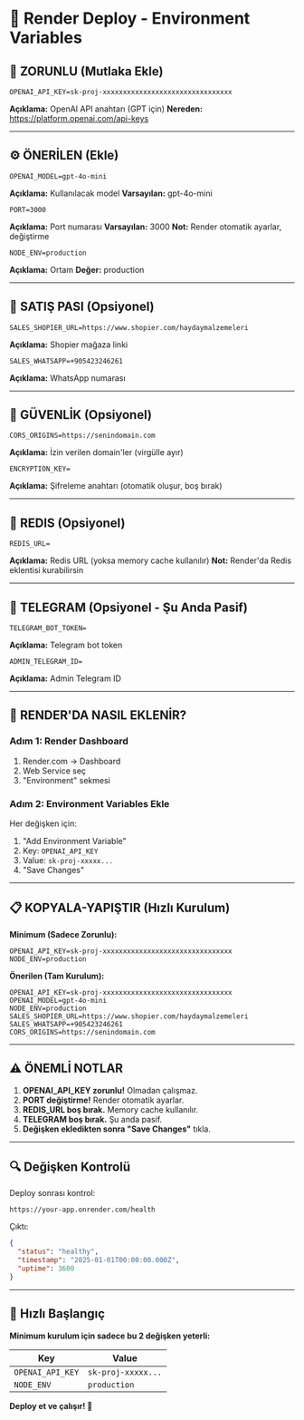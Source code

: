 # 🚀 Render Deploy - Environment Variables

## 🔑 ZORUNLU (Mutlaka Ekle)

```
OPENAI_API_KEY=sk-proj-xxxxxxxxxxxxxxxxxxxxxxxxxxxxxxxx
```
**Açıklama:** OpenAI API anahtarı (GPT için)
**Nereden:** https://platform.openai.com/api-keys

---

## ⚙️ ÖNERİLEN (Ekle)

```
OPENAI_MODEL=gpt-4o-mini
```
**Açıklama:** Kullanılacak model
**Varsayılan:** gpt-4o-mini

```
PORT=3000
```
**Açıklama:** Port numarası
**Varsayılan:** 3000
**Not:** Render otomatik ayarlar, değiştirme

```
NODE_ENV=production
```
**Açıklama:** Ortam
**Değer:** production

---

## 💬 SATIŞ PASI (Opsiyonel)

```
SALES_SHOPIER_URL=https://www.shopier.com/haydaymalzemeleri
```
**Açıklama:** Shopier mağaza linki

```
SALES_WHATSAPP=+905423246261
```
**Açıklama:** WhatsApp numarası

---

## 🔐 GÜVENLİK (Opsiyonel)

```
CORS_ORIGINS=https://senindomain.com
```
**Açıklama:** İzin verilen domain'ler (virgülle ayır)

```
ENCRYPTION_KEY=
```
**Açıklama:** Şifreleme anahtarı (otomatik oluşur, boş bırak)

---

## 💾 REDIS (Opsiyonel)

```
REDIS_URL=
```
**Açıklama:** Redis URL (yoksa memory cache kullanılır)
**Not:** Render'da Redis eklentisi kurabilirsin

---

## 📱 TELEGRAM (Opsiyonel - Şu Anda Pasif)

```
TELEGRAM_BOT_TOKEN=
```
**Açıklama:** Telegram bot token

```
ADMIN_TELEGRAM_ID=
```
**Açıklama:** Admin Telegram ID

---

## 🎯 RENDER'DA NASIL EKLENİR?

### Adım 1: Render Dashboard
1. Render.com → Dashboard
2. Web Service seç
3. "Environment" sekmesi

### Adım 2: Environment Variables Ekle
Her değişken için:
1. "Add Environment Variable"
2. Key: `OPENAI_API_KEY`
3. Value: `sk-proj-xxxxx...`
4. "Save Changes"

---

## 📋 KOPYALA-YAPIŞTIR (Hızlı Kurulum)

**Minimum (Sadece Zorunlu):**
```
OPENAI_API_KEY=sk-proj-xxxxxxxxxxxxxxxxxxxxxxxxxxxxxxxx
NODE_ENV=production
```

**Önerilen (Tam Kurulum):**
```
OPENAI_API_KEY=sk-proj-xxxxxxxxxxxxxxxxxxxxxxxxxxxxxxxx
OPENAI_MODEL=gpt-4o-mini
NODE_ENV=production
SALES_SHOPIER_URL=https://www.shopier.com/haydaymalzemeleri
SALES_WHATSAPP=+905423246261
CORS_ORIGINS=https://senindomain.com
```

---

## ⚠️ ÖNEMLİ NOTLAR

1. **OPENAI_API_KEY zorunlu!** Olmadan çalışmaz.
2. **PORT değiştirme!** Render otomatik ayarlar.
3. **REDIS_URL boş bırak.** Memory cache kullanılır.
4. **TELEGRAM boş bırak.** Şu anda pasif.
5. **Değişken ekledikten sonra "Save Changes"** tıkla.

---

## 🔍 Değişken Kontrolü

Deploy sonrası kontrol:
```
https://your-app.onrender.com/health
```

Çıktı:
```json
{
  "status": "healthy",
  "timestamp": "2025-01-01T00:00:00.000Z",
  "uptime": 3600
}
```

---

## 🚀 Hızlı Başlangıç

**Minimum kurulum için sadece bu 2 değişken yeterli:**

| Key | Value |
|-----|-------|
| `OPENAI_API_KEY` | `sk-proj-xxxxx...` |
| `NODE_ENV` | `production` |

**Deploy et ve çalışır! 🎉**
